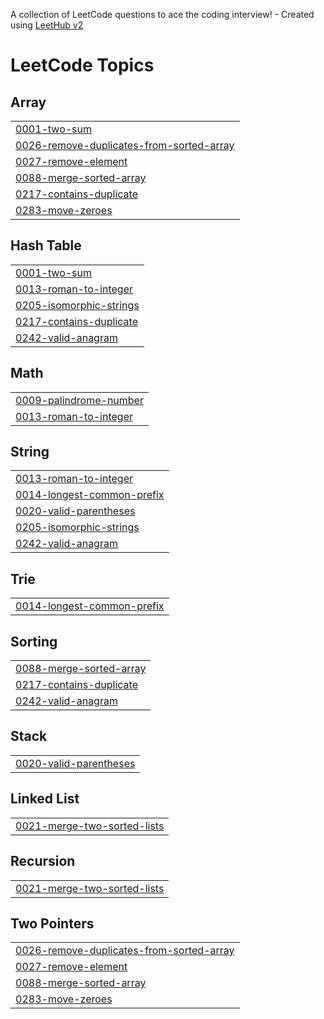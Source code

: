 A collection of LeetCode questions to ace the coding interview! - Created using [LeetHub v2](https://github.com/arunbhardwaj/LeetHub-2.0)
<!---LeetCode Topics Start-->
# LeetCode Topics
## Array
|  |
| ------- |
| [0001-two-sum](https://github.com/HK-An/LeetCode/tree/master/0001-two-sum) |
| [0026-remove-duplicates-from-sorted-array](https://github.com/HK-An/LeetCode/tree/master/0026-remove-duplicates-from-sorted-array) |
| [0027-remove-element](https://github.com/HK-An/LeetCode/tree/master/0027-remove-element) |
| [0088-merge-sorted-array](https://github.com/HK-An/LeetCode/tree/master/0088-merge-sorted-array) |
| [0217-contains-duplicate](https://github.com/HK-An/LeetCode/tree/master/0217-contains-duplicate) |
| [0283-move-zeroes](https://github.com/HK-An/LeetCode/tree/master/0283-move-zeroes) |
## Hash Table
|  |
| ------- |
| [0001-two-sum](https://github.com/HK-An/LeetCode/tree/master/0001-two-sum) |
| [0013-roman-to-integer](https://github.com/HK-An/LeetCode/tree/master/0013-roman-to-integer) |
| [0205-isomorphic-strings](https://github.com/HK-An/LeetCode/tree/master/0205-isomorphic-strings) |
| [0217-contains-duplicate](https://github.com/HK-An/LeetCode/tree/master/0217-contains-duplicate) |
| [0242-valid-anagram](https://github.com/HK-An/LeetCode/tree/master/0242-valid-anagram) |
## Math
|  |
| ------- |
| [0009-palindrome-number](https://github.com/HK-An/LeetCode/tree/master/0009-palindrome-number) |
| [0013-roman-to-integer](https://github.com/HK-An/LeetCode/tree/master/0013-roman-to-integer) |
## String
|  |
| ------- |
| [0013-roman-to-integer](https://github.com/HK-An/LeetCode/tree/master/0013-roman-to-integer) |
| [0014-longest-common-prefix](https://github.com/HK-An/LeetCode/tree/master/0014-longest-common-prefix) |
| [0020-valid-parentheses](https://github.com/HK-An/LeetCode/tree/master/0020-valid-parentheses) |
| [0205-isomorphic-strings](https://github.com/HK-An/LeetCode/tree/master/0205-isomorphic-strings) |
| [0242-valid-anagram](https://github.com/HK-An/LeetCode/tree/master/0242-valid-anagram) |
## Trie
|  |
| ------- |
| [0014-longest-common-prefix](https://github.com/HK-An/LeetCode/tree/master/0014-longest-common-prefix) |
## Sorting
|  |
| ------- |
| [0088-merge-sorted-array](https://github.com/HK-An/LeetCode/tree/master/0088-merge-sorted-array) |
| [0217-contains-duplicate](https://github.com/HK-An/LeetCode/tree/master/0217-contains-duplicate) |
| [0242-valid-anagram](https://github.com/HK-An/LeetCode/tree/master/0242-valid-anagram) |
## Stack
|  |
| ------- |
| [0020-valid-parentheses](https://github.com/HK-An/LeetCode/tree/master/0020-valid-parentheses) |
## Linked List
|  |
| ------- |
| [0021-merge-two-sorted-lists](https://github.com/HK-An/LeetCode/tree/master/0021-merge-two-sorted-lists) |
## Recursion
|  |
| ------- |
| [0021-merge-two-sorted-lists](https://github.com/HK-An/LeetCode/tree/master/0021-merge-two-sorted-lists) |
## Two Pointers
|  |
| ------- |
| [0026-remove-duplicates-from-sorted-array](https://github.com/HK-An/LeetCode/tree/master/0026-remove-duplicates-from-sorted-array) |
| [0027-remove-element](https://github.com/HK-An/LeetCode/tree/master/0027-remove-element) |
| [0088-merge-sorted-array](https://github.com/HK-An/LeetCode/tree/master/0088-merge-sorted-array) |
| [0283-move-zeroes](https://github.com/HK-An/LeetCode/tree/master/0283-move-zeroes) |
<!---LeetCode Topics End-->